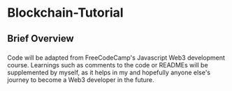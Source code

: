 # Blockchain-Tutorial

## Brief Overview

###
Code will be adapted from FreeCodeCamp's Javascript Web3 development course. Learnings such as comments to the code or READMEs will be supplemented by myself, as it helps in my and hopefully anyone else's journey to become a Web3 developer in the future.